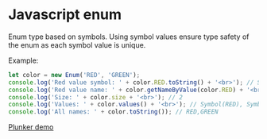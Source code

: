 # Javascript enum

Enum type based on symbols. Using symbol values ensure type safety of the enum as each symbol value is unique.

Example:
```javascript
let color = new Enum('RED', 'GREEN');
console.log('Red value symbol: ' + color.RED.toString() + '<br>'); // Symbol(RED)
console.log('Red value name: ' + color.getNameByValue(color.RED) + '<br>');// RED
console.log('Size: ' + color.size + '<br>'); // 2
console.log('Values: ' + color.values() + '<br>'); // Symbol(RED), Symbol(GREEN)
console.log('All names: ' + color.toString()); // RED,GREEN
```

[Plunker demo](http://plnkr.co/edit/2RjZuQ1LNl8UI6nMlbOk?p=preview)
